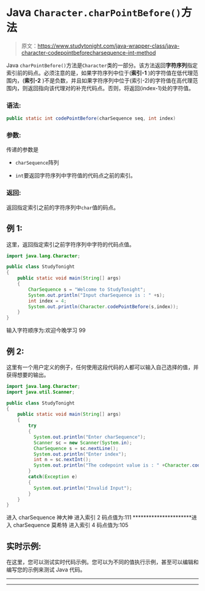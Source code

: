 # Java `Character.charPointBefore()`方法

> 原文：<https://www.studytonight.com/java-wrapper-class/java-character-codepointbeforecharsequence-int-method>

Java `charPointBefore()`方法是`Character`类的一部分。该方法返回**字符序列**指定索引前的码点。必须注意的是，如果字符序列中位于(**索引-1** )的字符值在低代理范围内，(**索引-2** )不是负数，并且如果字符序列中位于(索引-2)的字符值在高代理范围内，则返回指向该代理对的补充代码点。否则，将返回(index-1)处的字符值。

### 语法:

```java
public static int codePointBefore(charSequence seq, int index) 
```

### 参数:

传递的参数是

*   `charSequence`阵列

*   `int`要返回字符序列中字符值的代码点之前的索引。

### 返回:

返回指定索引之前的字符序列中`char`值的码点。

## 例 1:

这里，返回指定索引之前字符序列中字符的代码点值。

```java
import java.lang.Character;

public class StudyTonight
{  
    public static void main(String[] args) 
    {  
        CharSequence s = "Welcome to StudyTonight";  
        System.out.println("Input charSequence is : " +s); 
        int index = 4;  
        System.out.println(Character.codePointBefore(s,index));  
    }  
} 
```

输入字符顺序为:欢迎今晚学习
99

## 例 2:

这里有一个用户定义的例子，任何使用这段代码的人都可以输入自己选择的值，并获得想要的输出。

```java
import java.lang.Character;
import java.util.Scanner;

public class StudyTonight
{  
    public static void main(String[] args) 
    {  
        try
        {
          System.out.println("Enter charSequence");
          Scanner sc = new Scanner(System.in);
          CharSequence s = sc.nextLine();
          System.out.println("Enter index");
          int n = sc.nextInt();
          System.out.println("The codepoint value is : " +Character.codePointBefore(s,n));      
        }
        catch(Exception e)
        {
          System.out.println("Invalid Input");
        }
    }  
}
```

进入 charSequence
神大神
进入索引
2
码点值为:111
**********************进入 charSequence
莫希特
进入索引
4
码点值为:105

## 实时示例:

在这里，您可以测试实时代码示例。您可以为不同的值执行示例，甚至可以编辑和编写您的示例来测试 Java 代码。

* * *

* * *